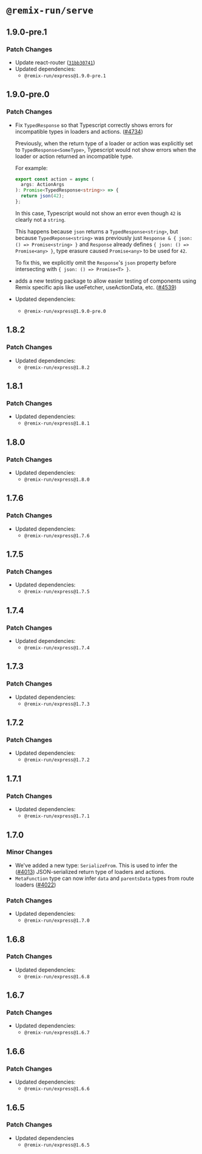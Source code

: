 # `@remix-run/serve`

## 1.9.0-pre.1

### Patch Changes

- Update react-router ([`31bb30741`](https://github.com/remix-run/remix/commit/31bb307419f733d9cfd2c16e74890a075eac7682))
- Updated dependencies:
  - `@remix-run/express@1.9.0-pre.1`

## 1.9.0-pre.0

### Patch Changes

- Fix `TypedResponse` so that Typescript correctly shows errors for incompatible types in loaders and actions. ([#4734](https://github.com/remix-run/remix/pull/4734))

  Previously, when the return type of a loader or action was explicitly set to `TypedResponse<SomeType>`,
  Typescript would not show errors when the loader or action returned an incompatible type.

  For example:

  ```ts
  export const action = async (
    args: ActionArgs
  ): Promise<TypedResponse<string>> => {
    return json(42);
  };
  ```

  In this case, Typescript would not show an error even though `42` is clearly not a `string`.

  This happens because `json` returns a `TypedResponse<string>`,
  but because `TypedReponse<string>` was previously just `Response & { json: () => Promise<string> }`
  and `Response` already defines `{ json: () => Promise<any> }`, type erasure caused `Promise<any>` to be used for `42`.

  To fix this, we explicitly omit the `Response`'s `json` property before intersecting with `{ json: () => Promise<T> }`.

- adds a new testing package to allow easier testing of components using Remix specific apis like useFetcher, useActionData, etc. ([#4539](https://github.com/remix-run/remix/pull/4539))
- Updated dependencies:
  - `@remix-run/express@1.9.0-pre.0`

## 1.8.2

### Patch Changes

- Updated dependencies:
  - `@remix-run/express@1.8.2`

## 1.8.1

### Patch Changes

- Updated dependencies:
  - `@remix-run/express@1.8.1`

## 1.8.0

### Patch Changes

- Updated dependencies:
  - `@remix-run/express@1.8.0`

## 1.7.6

### Patch Changes

- Updated dependencies:
  - `@remix-run/express@1.7.6`

## 1.7.5

### Patch Changes

- Updated dependencies:
  - `@remix-run/express@1.7.5`

## 1.7.4

### Patch Changes

- Updated dependencies:
  - `@remix-run/express@1.7.4`

## 1.7.3

### Patch Changes

- Updated dependencies:
  - `@remix-run/express@1.7.3`

## 1.7.2

### Patch Changes

- Updated dependencies:
  - `@remix-run/express@1.7.2`

## 1.7.1

### Patch Changes

- Updated dependencies:
  - `@remix-run/express@1.7.1`

## 1.7.0

### Minor Changes

- We've added a new type: `SerializeFrom`. This is used to infer the ([#4013](https://github.com/remix-run/remix/pull/4013))
  JSON-serialized return type of loaders and actions.
- `MetaFunction` type can now infer `data` and `parentsData` types from route loaders ([#4022](https://github.com/remix-run/remix/pull/4022))

### Patch Changes

- Updated dependencies:
  - `@remix-run/express@1.7.0`

## 1.6.8

### Patch Changes

- Updated dependencies:
  - `@remix-run/express@1.6.8`

## 1.6.7

### Patch Changes

- Updated dependencies:
  - `@remix-run/express@1.6.7`

## 1.6.6

### Patch Changes

- Updated dependencies:
  - `@remix-run/express@1.6.6`

## 1.6.5

### Patch Changes

- Updated dependencies
  - `@remix-run/express@1.6.5`
